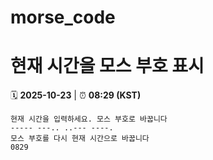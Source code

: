 # morse_code
# 현재 시간을 모스 부호 표시
<!-- MORSE_TIME_START -->
🗓️ **2025-10-23** | ⏰ **08:29 (KST)**

```
현재 시간을 입력하세요. 모스 부호로 바꿉니다
----- ---.. ..--- ----.
모스 부호를 다시 현재 시간으로 바꿉니다
0829
```
<!-- MORSE_TIME_END -->
